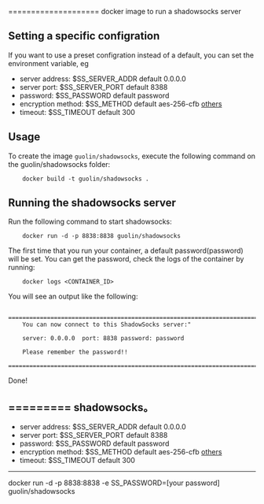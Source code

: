 
====================
docker image to run a shadowsocks server

Setting a specific configration
-------------------------------------------------

If you want to use a preset configration instead of a default, you can set 
the environment variable, eg

* server address: $SS_SERVER_ADDR  default 0.0.0.0
* server port: $SS_SERVER_PORT default 8388
* password: $SS_PASSWORD default password
* encryption method: $SS_METHOD default aes-256-cfb [others](https://github.com/shadowsocks/shadowsocks/wiki/Encryption)
* timeout: $SS_TIMEOUT default 300


Usage
-----

To create the image `guolin/shadowsocks`, execute the following command on the guolin/shadowsocks folder:

        docker build -t guolin/shadowsocks .


Running the shadowsocks server
--------------------------

Run the following command to start shadowsocks:

        docker run -d -p 8838:8838 guolin/shadowsocks

The first time that you run your container, a default password(password) will be set. You can get the password, check the logs of the container by running:

        docker logs <CONTAINER_ID>

You will see an output like the following:

        ========================================================================
        You can now connect to this ShadowSocks server:"

        server: 0.0.0.0  port: 8838 password: password

        Please remember the password!!
        ========================================================================

Done!

=========
shadowsocks。
---------
* server address: $SS_SERVER_ADDR  default 0.0.0.0
* server port: $SS_SERVER_PORT default 8388
* password: $SS_PASSWORD default password
* encryption method: $SS_METHOD default aes-256-cfb [others](https://github.com/shadowsocks/shadowsocks/wiki/Encryption)
* timeout: $SS_TIMEOUT default 300
------

docker run -d -p 8838:8838 -e SS_PASSWORD=[your password] guolin/shadowsocks

